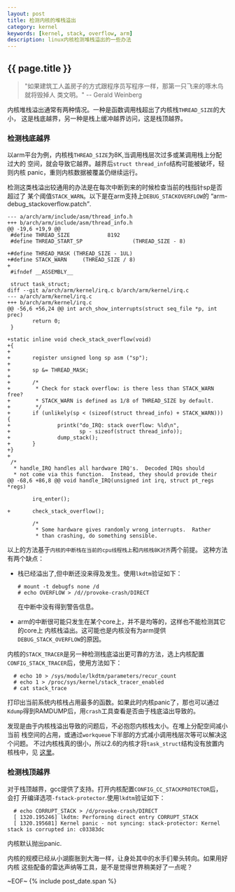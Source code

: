 ```yaml
---
layout: post
title: 检测内核的堆栈溢出
category: kernel
keywords: [kernel, stack, overflow, arm]
description: linux内核检测堆栈溢出的一些办法
---
```


## {{ page.title }}

> "如果建筑工人盖房子的方式跟程序员写程序一样，那第一只飞来的啄木鸟就将毁掉人
> 类文明。" -- Gerald Weinberg


内核堆栈溢出通常有两种情况。一种是函数调用栈超出了内核栈`THREAD_SIZE`的大小，
这是栈底越界，另一种是栈上缓冲越界访问，这是栈顶越界。


### 检测栈底越界

以arm平台为例，内核栈`THREAD_SIZE`为8K,当调用栈层次过多或某调用栈上分配过大的
空间，就会导致它越界。越界后`struct thread_info`结构可能被破坏，轻则内核
panic，重则内核数据被覆盖仍继续运行。

检测这类栈溢出较通用的办法是在每次中断到来的时候检查当前的栈指针sp是否超过了
某个阈值`STACK_WARN`。以下是在arm支持上`DEBUG_STACKOVERFLOW`的
<q>arm-debug_stackoverflow.patch</q>.

    --- a/arch/arm/include/asm/thread_info.h
    +++ b/arch/arm/include/asm/thread_info.h
    @@ -19,6 +19,9 @@
     #define THREAD_SIZE            8192
     #define THREAD_START_SP                (THREAD_SIZE - 8)

    +#define THREAD_MASK (THREAD_SIZE - 1UL)
    +#define STACK_WARN     (THREAD_SIZE / 8)
    +
     #ifndef __ASSEMBLY__

     struct task_struct;
    diff --git a/arch/arm/kernel/irq.c b/arch/arm/kernel/irq.c
    --- a/arch/arm/kernel/irq.c
    +++ b/arch/arm/kernel/irq.c
    @@ -56,6 +56,24 @@ int arch_show_interrupts(struct seq_file *p, int prec)
            return 0;
     }

    +static inline void check_stack_overflow(void)
    +{
    +
    +       register unsigned long sp asm ("sp");
    +
    +       sp &= THREAD_MASK;
    +
    +       /*
    +        * Check for stack overflow: is there less than STACK_WARN free?
    +        * STACK_WARN is defined as 1/8 of THREAD_SIZE by default.
    +        */
    +       if (unlikely(sp < (sizeof(struct thread_info) + STACK_WARN))) {
    +               printk("do_IRQ: stack overflow: %ld\n",
    +                      sp - sizeof(struct thread_info));
    +               dump_stack();
    +       }
    +}
    +
     /*
      * handle_IRQ handles all hardware IRQ's.  Decoded IRQs should
      * not come via this function.  Instead, they should provide their
    @@ -68,6 +86,8 @@ void handle_IRQ(unsigned int irq, struct pt_regs *regs)

            irq_enter();

    +       check_stack_overflow();

            /*
             * Some hardware gives randomly wrong interrupts.  Rather
             * than crashing, do something sensible.

以上的方法基于`内核的中断栈在当前的cpu线程栈上`和`内核栈8K对齐`两个前提。
这种方法有两个缺点：

- 栈已经溢出了,但中断还没来得及发生。使用`lkdtm`验证如下：

      # mount -t debugfs none /d
      # echo OVERFLOW > /d//provoke-crash/DIRECT

  在中断中没有得到警告信息。
- arm的中断很可能只发生在某个core上，并不是均等的，这样也不能检测其它的core上
  内核栈溢出。这可能也是内核没有为arm提供`DEBUG_STACK_OVERFLOW`的原因。

内核的`STACK_TRACER`是另一种检测栈底溢出更可靠的方法，选上内核配置
`CONFIG_STACK_TRACER`后，使用方法如下：

      # echo 10 > /sys/module/lkdtm/parameters/recur_count
	  # echo 1 > /proc/sys/kernel/stack_tracer_enabled
	  # cat stack_trace

打印出当前系统内核栈占用最多的函数。如果此时内核panic了，那也可以通过
`Kdump`得到RAMDUMP后，用`crash`工具查看是否由于栈底溢出导致的。

发现是由于内核栈溢出导致的问题后，不必抱怨内核栈太小。在堆上分配空间减小当前
栈空间的占用，或通过`workqueue`下半部的方式减小调用栈层次等可以解决这个问题。
不过内核栈真的很小，所以2.6的内核才将`task_struct`结构没有放置内核栈中，见
[这里](http://www.spinics.net/lists/newbies/msg22263.html)。


### 检测栈顶越界

对于栈顶越界，gcc提供了支持。打开内核配置`CONFIG_CC_STACKPROTECTOR`后，会打
开编译选项`-fstack-protector`.使用`lkdtm`验证如下：

      # echo CORRUPT_STACK > /d/provoke-crash/DIRECT 
      [ 1320.195246] lkdtm: Performing direct entry CORRUPT_STACK
      [ 1320.195681] Kernel panic - not syncing: stack-protector: Kernel stack is corrupted in: c03383dc

内核默认抛出panic.


内核的规模已经从小湖膨胀到大海一样，让身处其中的水手们晕头转向。如果用好内核
这些配备的雷达声纳等工具，是不是觉得世界稍美好了一点呢？

~EOF~ {% include post_date.span %}

